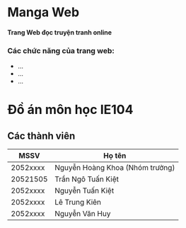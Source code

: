 # Manga Web
#### Trang Web đọc truyện tranh online
### Các chức năng của trang web:
- ...
- ...
- ...
# Đồ án môn học IE104
## Các thành viên
| MSSV | Họ tên |
| --- | ----------- |
| 2052xxxx | Nguyễn Hoàng Khoa (Nhóm trưởng) |
| 20521505 | Trần Ngô Tuấn Kiệt |
| 2052xxxx | Nguyễn Tuấn Kiệt |
| 2052xxxx | Lê Trung Kiên |
| 2052xxxx | Nguyễn Văn Huy |
